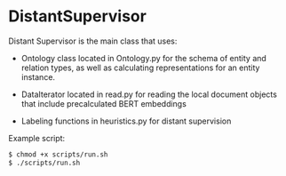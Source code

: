 # DistantSupervisor

Distant Supervisor is the main class that uses:

* Ontology class located in Ontology.py for the schema of entity and relation types,
   as well as calculating representations for an entity instance.
  
* DataIterator located in read.py for reading the local document objects that include precalculated BERT embeddings
 
* Labeling functions in heuristics.py for distant supervision


Example script:

```sh
$ chmod +x scripts/run.sh
$ ./scripts/run.sh
```

